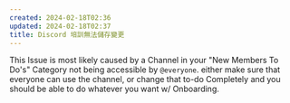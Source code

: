 ```yaml
---
created: 2024-02-18T02:36
updated: 2024-02-18T02:37
title: Discord 培訓無法儲存變更
---
```

This Issue is most likely caused by a Channel in your "New Members To Do's" Category not being accessible by `@everyone`. either make sure that everyone can use the channel, or change that to-do Completely and you should be able to do whatever you want w/ Onboarding.